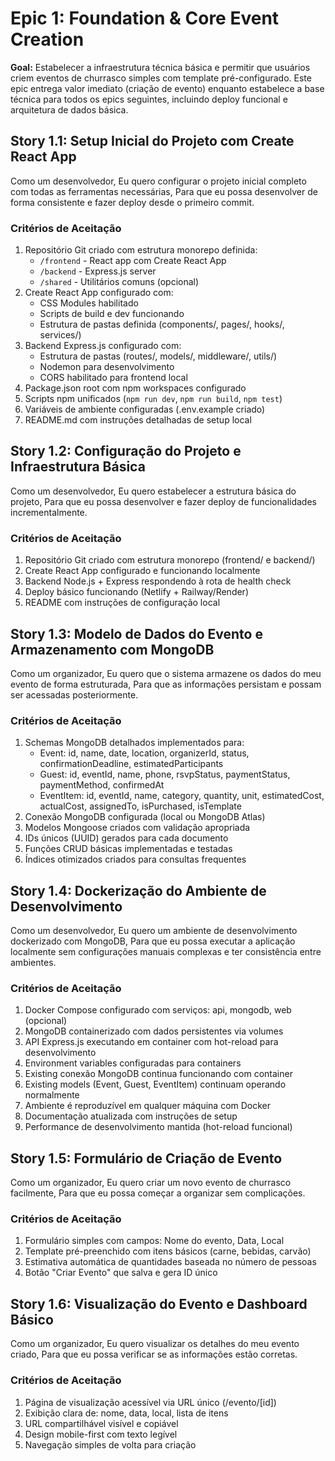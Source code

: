# Epic 1: Foundation & Core Event Creation

**Goal:** Estabelecer a infraestrutura técnica básica e permitir que usuários criem eventos de churrasco simples com template pré-configurado. Este epic entrega valor imediato (criação de evento) enquanto estabelece a base técnica para todos os epics seguintes, incluindo deploy funcional e arquitetura de dados básica.

## Story 1.1: Setup Inicial do Projeto com Create React App
Como um desenvolvedor,
Eu quero configurar o projeto inicial completo com todas as ferramentas necessárias,
Para que eu possa desenvolver de forma consistente e fazer deploy desde o primeiro commit.

### Critérios de Aceitação
1. Repositório Git criado com estrutura monorepo definida:
   - `/frontend` - React app com Create React App
   - `/backend` - Express.js server
   - `/shared` - Utilitários comuns (opcional)
2. Create React App configurado com:
   - CSS Modules habilitado
   - Scripts de build e dev funcionando
   - Estrutura de pastas definida (components/, pages/, hooks/, services/)
3. Backend Express.js configurado com:
   - Estrutura de pastas (routes/, models/, middleware/, utils/)
   - Nodemon para desenvolvimento
   - CORS habilitado para frontend local
4. Package.json root com npm workspaces configurado
5. Scripts npm unificados (`npm run dev`, `npm run build`, `npm test`)
6. Variáveis de ambiente configuradas (.env.example criado)
7. README.md com instruções detalhadas de setup local

## Story 1.2: Configuração do Projeto e Infraestrutura Básica
Como um desenvolvedor,
Eu quero estabelecer a estrutura básica do projeto,
Para que eu possa desenvolver e fazer deploy de funcionalidades incrementalmente.

### Critérios de Aceitação
1. Repositório Git criado com estrutura monorepo (frontend/ e backend/)
2. Create React App configurado e funcionando localmente
3. Backend Node.js + Express respondendo à rota de health check
4. Deploy básico funcionando (Netlify + Railway/Render)
5. README com instruções de configuração local

## Story 1.3: Modelo de Dados do Evento e Armazenamento com MongoDB
Como um organizador,
Eu quero que o sistema armazene os dados do meu evento de forma estruturada,
Para que as informações persistam e possam ser acessadas posteriormente.

### Critérios de Aceitação
1. Schemas MongoDB detalhados implementados para:
   - Event: id, name, date, location, organizerId, status, confirmationDeadline, estimatedParticipants
   - Guest: id, eventId, name, phone, rsvpStatus, paymentStatus, paymentMethod, confirmedAt
   - EventItem: id, eventId, name, category, quantity, unit, estimatedCost, actualCost, assignedTo, isPurchased, isTemplate
2. Conexão MongoDB configurada (local ou MongoDB Atlas)
3. Modelos Mongoose criados com validação apropriada
4. IDs únicos (UUID) gerados para cada documento
5. Funções CRUD básicas implementadas e testadas
6. Índices otimizados criados para consultas frequentes

## Story 1.4: Dockerização do Ambiente de Desenvolvimento
Como um desenvolvedor,
Eu quero um ambiente de desenvolvimento dockerizado com MongoDB,
Para que eu possa executar a aplicação localmente sem configurações manuais complexas e ter consistência entre ambientes.

### Critérios de Aceitação
1. Docker Compose configurado com serviços: api, mongodb, web (opcional)
2. MongoDB containerizado com dados persistentes via volumes
3. API Express.js executando em container com hot-reload para desenvolvimento
4. Environment variables configuradas para containers
5. Existing conexão MongoDB continua funcionando com container
6. Existing models (Event, Guest, EventItem) continuam operando normalmente
7. Ambiente é reproduzível em qualquer máquina com Docker
8. Documentação atualizada com instruções de setup
9. Performance de desenvolvimento mantida (hot-reload funcional)

## Story 1.5: Formulário de Criação de Evento
Como um organizador,
Eu quero criar um novo evento de churrasco facilmente,
Para que eu possa começar a organizar sem complicações.

### Critérios de Aceitação
1. Formulário simples com campos: Nome do evento, Data, Local
2. Template pré-preenchido com itens básicos (carne, bebidas, carvão)
3. Estimativa automática de quantidades baseada no número de pessoas
4. Botão "Criar Evento" que salva e gera ID único

## Story 1.6: Visualização do Evento e Dashboard Básico
Como um organizador,
Eu quero visualizar os detalhes do meu evento criado,
Para que eu possa verificar se as informações estão corretas.

### Critérios de Aceitação
1. Página de visualização acessível via URL único (/evento/[id])
2. Exibição clara de: nome, data, local, lista de itens
3. URL compartilhável visível e copiável
4. Design mobile-first com texto legível
5. Navegação simples de volta para criação

